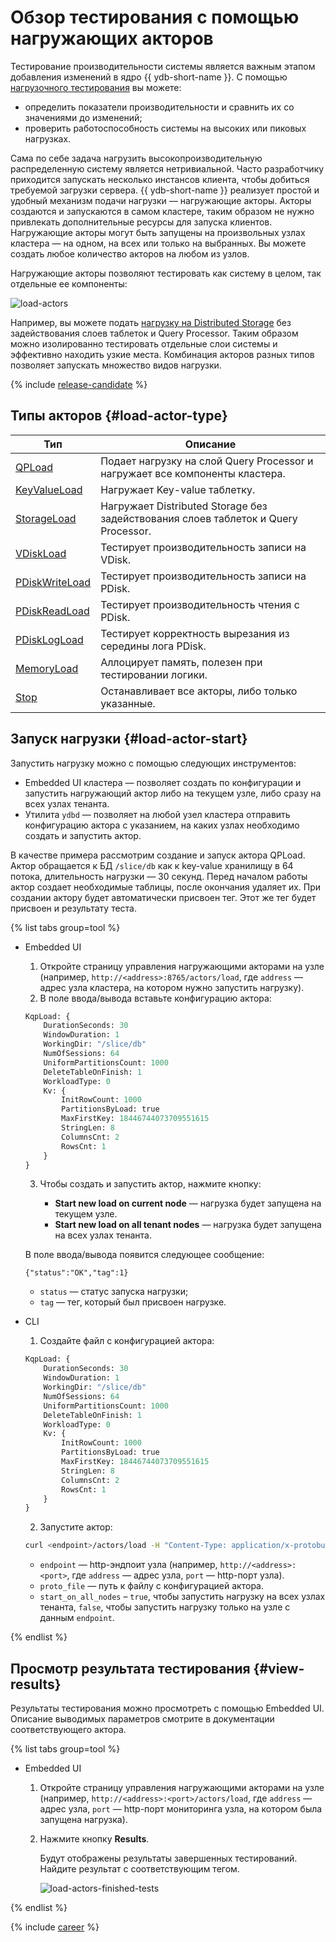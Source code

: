 # Обзор тестирования с помощью нагружающих акторов

Тестирование производительности системы является важным этапом добавления изменений в ядро {{ ydb-short-name }}. С помощью [нагрузочного тестирования](https://ru.wikipedia.org/wiki/Нагрузочное_тестирование) вы можете:

* определить показатели производительности и сравнить их со значениями до изменений;
* проверить работоспособность системы на высоких или пиковых нагрузках.

Сама по себе задача нагрузить высокопроизводительную распределенную систему является нетривиальной. Часто разработчику приходится запускать несколько инстансов клиента, чтобы добиться требуемой загрузки сервера. {{ ydb-short-name }} реализует простой и удобный механизм подачи нагрузки — нагружающие акторы. Акторы создаются и запускаются в самом кластере, таким образом не нужно привлекать дополнительные ресурсы для запуска клиентов. Нагружающие акторы могут быть запущены на произвольных узлах кластера — на одном, на всех или только на выбранных. Вы можете создать любое количество акторов на любом из узлов.

Нагружающие акторы позволяют тестировать как систему в целом, так отдельные ее компоненты:

![load-actors](../_assets/load-actors.svg)

Например, вы можете подать [нагрузку на Distributed Storage](load-actors-storage.md) без задействования слоев таблеток и Query Processor. Таким образом можно изолированно тестировать отдельные слои системы и эффективно находить узкие места. Комбинация акторов разных типов позволяет запускать множество видов нагрузки.

{% include [release-candidate](../_includes/trunk.md) %}

## Типы акторов {#load-actor-type}

| Тип                                             | Описание                                                                           |
|-------------------------------------------------|------------------------------------------------------------------------------------|
| [QPLoad](load-actors-kqp.md)                   | Подает нагрузку на слой Query Processor и нагружает все компоненты кластера.       |
| [KeyValueLoad](load-actors-key-value.md)        | Нагружает Key-value таблетку.                                                      |
| [StorageLoad](load-actors-storage.md)           | Нагружает Distributed Storage без задействования слоев таблеток и Query Processor. |
| [VDiskLoad](load-actors-vdisk.md)               | Тестирует производительность записи на VDisk.                                      |
| [PDiskWriteLoad](load-actors-pdisk-write.md)                           | Тестирует производительность записи на PDisk.                                      |
| [PDiskReadLoad](load-actors-pdisk-read.md)      | Тестирует производительность чтения с PDisk.                                       |
| [PDiskLogLoad](load-actors-pdisk-log.md)        | Тестирует корректность вырезания из середины лога PDisk.                           |
| [MemoryLoad](load-actors-memory.md)             | Аллоцирует память, полезен при тестировании логики.                                |
| [Stop](load-actors-stop.md)                     | Останавливает все акторы, либо только указанные.                                   |

## Запуск нагрузки {#load-actor-start}

Запустить нагрузку можно с помощью следующих инструментов:

* Embedded UI кластера — позволяет создать по конфигурации и запустить нагружающий актор либо на текущем узле, либо сразу на всех узлах тенанта.
* Утилита `ydbd` — позволяет на любой узел кластера отправить конфигурацию актора с указанием, на каких узлах необходимо создать и запустить актор.

В качестве примера рассмотрим создание и запуск актора QPLoad. Актор обращается к БД `/slice/db` как к key-value хранилищу в 64 потока, длительность нагрузки — 30 секунд. Перед началом работы актор создает необходимые таблицы, после окончания удаляет их. При создании актору будет автоматически присвоен тег. Этот же тег будет присвоен и результату теста.

{% list tabs group=tool %}

- Embedded UI

    1. Откройте страницу управления нагружающими акторами на узле (например, `http://<address>:8765/actors/load`, где `address` — адрес узла кластера, на котором нужно запустить нагрузку).
    2. В поле ввода/вывода вставьте конфигурацию актора:

    ```proto
    KqpLoad: {
        DurationSeconds: 30
        WindowDuration: 1
        WorkingDir: "/slice/db"
        NumOfSessions: 64
        UniformPartitionsCount: 1000
        DeleteTableOnFinish: 1
        WorkloadType: 0
        Kv: {
            InitRowCount: 1000
            PartitionsByLoad: true
            MaxFirstKey: 18446744073709551615
            StringLen: 8
            ColumnsCnt: 2
            RowsCnt: 1
        }
    }
    ```

    3. Чтобы создать и запустить актор, нажмите кнопку:

        * **Start new load on current node** — нагрузка будет запущена на текущем узле.
        * **Start new load on all tenant nodes** — нагрузка будет запущена на всех узлах тенанта.

    В поле ввода/вывода появится следующее сообщение:

    ```text
    {"status":"OK","tag":1}
    ```

    * `status` — статус запуска нагрузки;
    * `tag` — тег, который был присвоен нагрузке.

- CLI

    1. Создайте файл с конфигурацией актора:

    ```proto
    KqpLoad: {
        DurationSeconds: 30
        WindowDuration: 1
        WorkingDir: "/slice/db"
        NumOfSessions: 64
        UniformPartitionsCount: 1000
        DeleteTableOnFinish: 1
        WorkloadType: 0
        Kv: {
            InitRowCount: 1000
            PartitionsByLoad: true
            MaxFirstKey: 18446744073709551615
            StringLen: 8
            ColumnsCnt: 2
            RowsCnt: 1
        }
    }
    ```

    2. Запустите актор:

    ```bash
    curl <endpoint>/actors/load -H "Content-Type: application/x-protobuf-text" --data mode=start --data all_nodes=<start_on_all_nodes> --data config="$(cat proto_file)"
    ```

    * `endpoint` — http-эндпоит узла (например, `http://<address>:<port>`, где `address` — адрес узла, `port` — http-порт узла).
    * `proto_file` — путь к файлу с конфигурацией актора.
    * `start_on_all_nodes` – `true`, чтобы запустить нагрузку на всех узлах тенанта, `false`, чтобы запустить нагрузку только на узле с данным `endpoint`.

{% endlist %}

## Просмотр результата тестирования {#view-results}

Результаты тестирования можно просмотреть с помощью Embedded UI. Описание выводимых параметров смотрите в документации соответствующего актора.

{% list tabs group=tool %}

- Embedded UI

    1. Откройте страницу управления нагружающими акторами на узле (например, `http://<address>:<port>/actors/load`, где `address` — адрес узла, `port` — http-порт мониторинга узла, на котором была запущена нагрузка).
    2. Нажмите кнопку **Results**.

        Будут отображены результаты завершенных тестирований. Найдите результат с соответствующим тегом.

        ![load-actors-finished-tests](../_assets/load-actors-finished-tests.png)

{% endlist %}

{% include [career](./_includes/career.md) %}